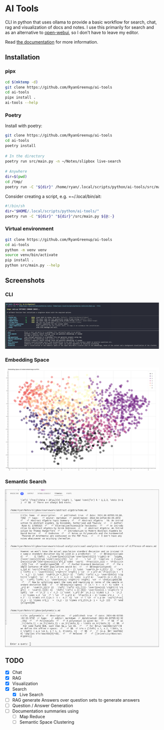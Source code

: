 # AI Tools
CLI in python that uses ollama to provide a basic workflow for search, chat, rag and visualization of docs and notes. I use this primarily for search and as an alternative to [open-webui](https://docs.openwebui.com/), so I don't have to leave my editor.

Read [the documentation](./docs/index.md) for more information.
## Installation

### pipx

```sh
cd $(mktemp -d)
git clone https://github.com/RyanGreenup/ai-tools
cd ai-tools
pipx install .
ai-tools --help
```


### Poetry
Install with poetry:

```sh
git clone https://github.com/RyanGreenup/ai-tools
cd ai-tools
poetry install

# In the directory
poetry run src/main.py -n ~/Notes/slipbox live-search

# Anywhere
dir=$(pwd)
cd /tmp/
poetry run -C "${dir}" /home/ryan/.local/scripts/python/ai-tools/src/main.py  --help
```

Consider creating a script, e.g. =~/.local/bin/ait:

``` sh
#!/bin/sh
dir="$HOME/.local/scripts/python/ai-tools/"
poetry run -C "${dir}" "${dir}"/src/main.py ${@:-}
```

### Virtual environment

```sh
git clone https://github.com/RyanGreenup/ai-tools
cd ai-tools
python -m venv venv
source venv/bin/activate
pip install .
python src/main.py --help

```
## Screenshots

### CLI
![](assets/cli.png)
### Embedding Space
![](assets/semantic_space_plot.png)
### Semantic Search
![](assets/live-search.png)




## TODO

- [x] Chat
- [x] RAG
- [x] Visualization
- [x] Search
    - [x] Live Search
- [ ] RAG generate Answers over question sets to generate answers
- [ ] Question / Answer Generation
- [ ] Documentation summaries using
    - [ ] Map Reduce
    - [ ] Semantic Space Clustering
